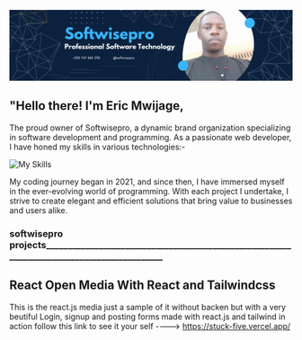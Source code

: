 ![softwisepro CEO's banner](https://github.com/softwisepro/softwisepro/blob/main/md/banner.png)

## "Hello there! I'm Eric Mwijage,


The proud owner of Softwisepro, a dynamic brand organization specializing in software development and programming. As a passionate web developer, I have honed my skills in various technologies:-

![My Skills](https://skillicons.dev/icons?i=py,git,github,bootstrap,react,tailwindcss,django,flask,html,css,postman,php)

My coding journey began in 2021, and since then, I have immersed myself in the ever-evolving world of programming. With each project I undertake, I strive to create elegant and efficient solutions that bring value to businesses and users alike.

### softwisepro projects___________________________________________________________________________________________

<!-- ![My Skills](https://skillicons.dev/icons?i=py,git,github,bootstrap,react,tailwindcss,django,flask,html,css,postman,php) -->
## React Open Media With React and Tailwindcss
This is the react.js media just a sample of it without backen but with a very beutiful Login, signup and posting forms made with react.js and tailwind in action follow this link to see it your self ----> https://stuck-five.vercel.app/
